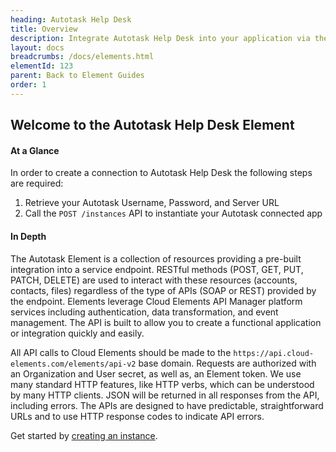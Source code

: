 ```yaml
---
heading: Autotask Help Desk
title: Overview
description: Integrate Autotask Help Desk into your application via the Cloud Elements APIs.
layout: docs
breadcrumbs: /docs/elements.html
elementId: 123
parent: Back to Element Guides
order: 1
---
```


## Welcome to the Autotask Help Desk Element


#### At a Glance

In order to create a connection to Autotask Help Desk the following steps are required:

1. Retrieve your Autotask Username, Password, and Server URL
2. Call the `POST /instances` API to instantiate your Autotask connected app

#### In Depth

The Autotask Element is a collection of resources providing a pre-built integration into a service endpoint. RESTful methods (POST, GET, PUT, PATCH, DELETE) are used to interact with these resources (accounts, contacts, files) regardless of the type of APIs (SOAP or REST) provided by the endpoint. Elements leverage Cloud Elements API Manager platform services including authentication, data transformation, and event management.  The API is built to allow you to create a functional application or integration quickly and easily.

All API calls to Cloud Elements should be made to the `https://api.cloud-elements.com/elements/api-v2` base domain. Requests are authorized with an Organization and User secret, as well as, an Element token.  We use many standard HTTP features, like HTTP verbs, which can be understood by many HTTP clients. JSON will be returned in all responses from the API, including errors. The APIs are designed to have predictable, straightforward URLs and to use HTTP response codes to indicate API errors.

Get started by [creating an instance](autotask-helpdesk-create-instance.html).
